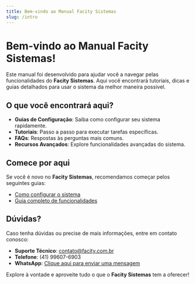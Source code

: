 ```yaml
---
title: Bem-vindo ao Manual Facity Sistemas
slug: /intro
---
```


# Bem-vindo ao Manual Facity Sistemas!

Este manual foi desenvolvido para ajudar você a navegar pelas funcionalidades do **Facity Sistemas**. Aqui você encontrará tutoriais, dicas e guias detalhados para usar o sistema da melhor maneira possível.

## O que você encontrará aqui?

- **Guias de Configuração**: Saiba como configurar seu sistema rapidamente.
- **Tutoriais**: Passo a passo para executar tarefas específicas.
- **FAQs**: Respostas às perguntas mais comuns.
- **Recursos Avançados**: Explore funcionalidades avançadas do sistema.

## Comece por aqui

Se você é novo no **Facity Sistemas**, recomendamos começar pelos seguintes guias:

- [Como configurar o sistema](/docs/cadastros/como-aceitar-pedido-do-aplicativo-)
- [Guia completo de funcionalidades](/docs/cadastros/como-adicionar-bordas-em-um-produto-tipo-pizza-)

## Dúvidas?

Caso tenha dúvidas ou precise de mais informações, entre em contato conosco:

- **Suporte Técnico**: [contato@facity.com.br](mailto:contato@facity.com.br)
- **Telefone**: (41) 99607-6903
- **WhatsApp**: [Clique aqui para enviar uma mensagem](https://wa.me/5541996076903)

Explore à vontade e aproveite tudo o que o **Facity Sistemas** tem a oferecer!
